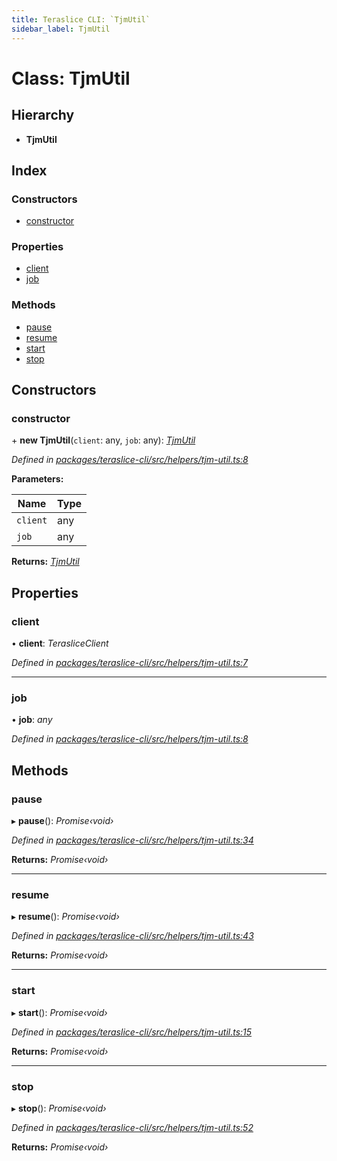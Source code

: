 ```yaml
---
title: Teraslice CLI: `TjmUtil`
sidebar_label: TjmUtil
---
```


# Class: TjmUtil

## Hierarchy

* **TjmUtil**

## Index

### Constructors

* [constructor](tjmutil.md#constructor)

### Properties

* [client](tjmutil.md#client)
* [job](tjmutil.md#job)

### Methods

* [pause](tjmutil.md#pause)
* [resume](tjmutil.md#resume)
* [start](tjmutil.md#start)
* [stop](tjmutil.md#stop)

## Constructors

###  constructor

\+ **new TjmUtil**(`client`: any, `job`: any): *[TjmUtil](tjmutil.md)*

*Defined in [packages/teraslice-cli/src/helpers/tjm-util.ts:8](https://github.com/terascope/teraslice/blob/f95bb5556/packages/teraslice-cli/src/helpers/tjm-util.ts#L8)*

**Parameters:**

Name | Type |
------ | ------ |
`client` | any |
`job` | any |

**Returns:** *[TjmUtil](tjmutil.md)*

## Properties

###  client

• **client**: *TerasliceClient*

*Defined in [packages/teraslice-cli/src/helpers/tjm-util.ts:7](https://github.com/terascope/teraslice/blob/f95bb5556/packages/teraslice-cli/src/helpers/tjm-util.ts#L7)*

___

###  job

• **job**: *any*

*Defined in [packages/teraslice-cli/src/helpers/tjm-util.ts:8](https://github.com/terascope/teraslice/blob/f95bb5556/packages/teraslice-cli/src/helpers/tjm-util.ts#L8)*

## Methods

###  pause

▸ **pause**(): *Promise‹void›*

*Defined in [packages/teraslice-cli/src/helpers/tjm-util.ts:34](https://github.com/terascope/teraslice/blob/f95bb5556/packages/teraslice-cli/src/helpers/tjm-util.ts#L34)*

**Returns:** *Promise‹void›*

___

###  resume

▸ **resume**(): *Promise‹void›*

*Defined in [packages/teraslice-cli/src/helpers/tjm-util.ts:43](https://github.com/terascope/teraslice/blob/f95bb5556/packages/teraslice-cli/src/helpers/tjm-util.ts#L43)*

**Returns:** *Promise‹void›*

___

###  start

▸ **start**(): *Promise‹void›*

*Defined in [packages/teraslice-cli/src/helpers/tjm-util.ts:15](https://github.com/terascope/teraslice/blob/f95bb5556/packages/teraslice-cli/src/helpers/tjm-util.ts#L15)*

**Returns:** *Promise‹void›*

___

###  stop

▸ **stop**(): *Promise‹void›*

*Defined in [packages/teraslice-cli/src/helpers/tjm-util.ts:52](https://github.com/terascope/teraslice/blob/f95bb5556/packages/teraslice-cli/src/helpers/tjm-util.ts#L52)*

**Returns:** *Promise‹void›*
